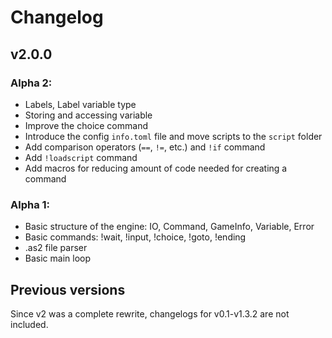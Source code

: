 # Changelog
## v2.0.0
### Alpha 2:
* Labels, Label variable type
* Storing and accessing variable
* Improve the choice command
* Introduce the config `info.toml` file and move scripts to the `script` folder
* Add comparison operators (`==`, `!=`, etc.) and `!if` command
* Add `!loadscript` command
* Add macros for reducing amount of code needed for creating a command
### Alpha 1:
* Basic structure of the engine: IO, Command, GameInfo, Variable, Error
* Basic commands: !wait, !input, !choice, !goto, !ending
* .as2 file parser
* Basic main loop
## Previous versions
Since v2 was a complete rewrite, changelogs for v0.1-v1.3.2 are not included.